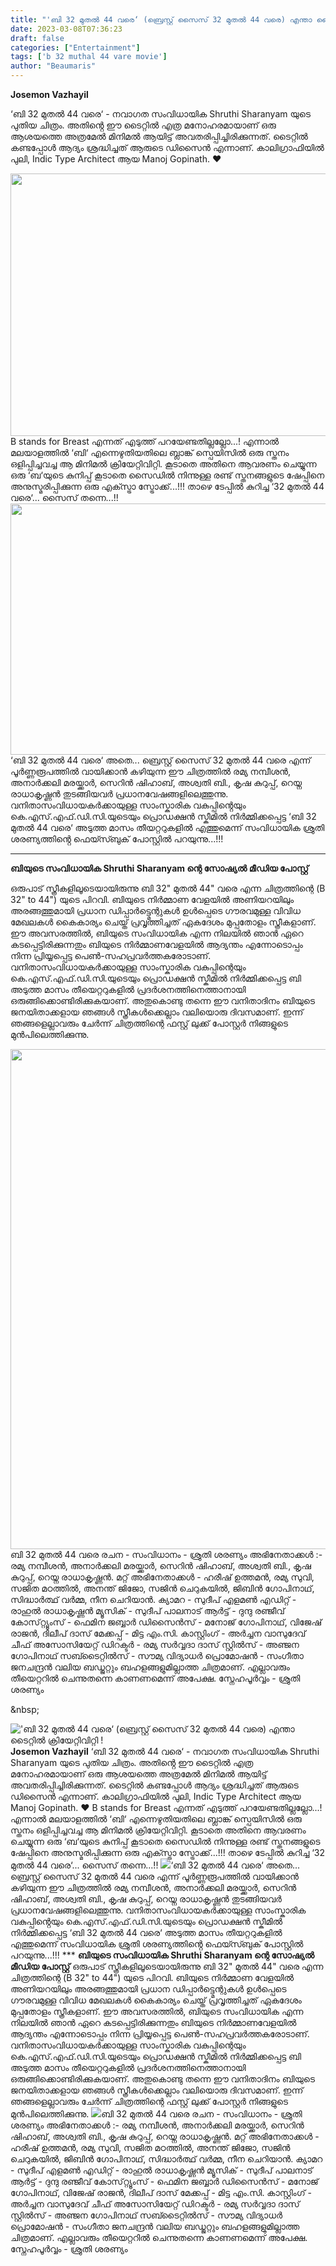 ```yaml
---
title: "'ബി 32 മുതൽ 44 വരെ‘ (ബ്രെസ്റ്റ് സൈസ് 32 മുതൽ 44 വരെ) എന്താ ടൈറ്റിൽ ക്രിയേറ്റിവിറ്റി !"
date: 2023-03-08T07:36:23
draft: false
categories: ["Entertainment"]
tags: ['b 32 muthal 44 vare movie']
author: "Beaumaris"
---
```


<strong>Josemon Vazhayil</strong>

‘ബി 32 മുതൽ 44 വരെ‘ - നവാഗത സംവിധായിക Shruthi Sharanyam യുടെ പുതിയ ചിത്രം. അതിൻ്റെ ഈ ടൈറ്റിൽ എത്ര മനോഹരമായാണ് ഒരു ആശയത്തെ അത്രമേൽ മിനിമൽ ആയിട്ട് അവതരിപ്പിച്ചിരിക്കുന്നത്. ടൈറ്റിൽ കണ്ടപ്പോൾ ആദ്യം ശ്രദ്ധിച്ചത് ആരുടെ ഡിസൈൻ എന്നാണ്. കാലിഗ്രാഫിയിൽ പുലി, Indic Type Architect ആയ Manoj Gopinath. ❤️

<img class="size-large wp-image-386667 aligncenter" src="https://cdn.boolokam.com/articles/2023/03/r2r2rrrr-1-1024x538.jpg" alt="" width="800" height="420" />B stands for Breast എന്നത് എടുത്ത് പറയേണ്ടതില്ലല്ലോ...! എന്നാൽ മലയാളത്തിൽ ‘ബി‘ എന്നെഴുതിയതിലെ ബ്ലാങ്ക് സ്പെയിസിൽ ഒരു സ്തനം ഒളിപ്പിച്ചവച്ച ആ മിനിമൽ ക്രിയേറ്റിവിറ്റി. കൂടാതെ അതിനെ ആവരണം ചെയ്യുന്ന ഒരു ‘ബ‘യുടെ കുനിപ്പ് കൂടാതെ സൈഡിൽ നിന്നുള്ള രണ്ട് സ്തനങ്ങളുടെ ഷേപ്പിനെ അനുസ്മരിപ്പിക്കുന്ന ഒരു എക്സ്ട്രാ സ്ട്രോക്ക്...!!! താഴെ ടേപ്പിൽ കുറിച്ച ‘32 മുതൽ 44 വരെ‘... സൈസ് തന്നെ...!!
<img class="wp-image-386669 aligncenter" src="https://cdn.boolokam.com/articles/2023/03/ffwwww.jpg" alt="" width="851" height="402" />‘ബി 32 മുതൽ 44 വരെ‘ അതെ... ബ്രെസ്റ്റ് സൈസ് 32 മുതൽ 44 വരെ എന്ന് പൂർണ്ണരൂപത്തിൽ വായിക്കാൻ കഴിയുന്ന ഈ ചിത്രത്തിൽ രമ്യ നമ്പീശൻ, അനാർക്കലി മരയ്ക്കാർ, സെറിൻ ഷിഹാബ്, അശ്വതി ബി., കൃഷ കുറുപ്പ്, റെയ്ന രാധാകൃഷ്ണൻ തുടങ്ങിയവർ പ്രധാനവേഷങ്ങളിലെത്തുന്നു. വനിതാസംവിധായകർക്കായുള്ള സാംസ്കാരിക വകുപ്പിൻ്റെയും കെ.എസ്.എഫ്.ഡി.സി.യുടെയും പ്രൊഡക്ഷൻ സ്കീമിൽ നിർമ്മിക്കപ്പെട്ട ‘ബി 32 മുതൽ 44 വരെ‘ അടുത്ത മാസം തീയറ്ററുകളിൽ എത്തുമെന്ന് സംവിധായിക ശ്രുതി ശരണ്യത്തിൻ്റെ ഫെയ്സ്ബുക് പോസ്റ്റിൽ പറയുന്നു...!!!

***

<strong>ബിയുടെ സംവിധായിക Shruthi Sharanyam ന്റെ സോഷ്യൽ മീഡിയ പോസ്റ്റ് </strong>

ഒരുപാട് സ്ത്രീകളിലൂടെയായിരുന്നു ബി 32" മുതൽ 44" വരെ എന്ന ചിത്രത്തിന്റെ (B 32" to 44") യുടെ പിറവി. ബിയുടെ നിർമ്മാണ വേളയിൽ അണിയറയിലും അരങ്ങത്തുമായി പ്രധാന ഡിപ്പാർട്ട്മെന്റുകൾ ഉൾപ്പെടെ ഗൗരവമുള്ള വിവിധ മേഖലകൾ കൈകാര്യം ചെയ്ത് പ്രവൃത്തിച്ചത് ഏകദേശം മുപ്പതോളം സ്ത്രീകളാണ്. ഈ അവസരത്തിൽ, ബിയുടെ സംവിധായിക എന്ന നിലയിൽ ഞാൻ ഏറെ കടപ്പെട്ടിരിക്കുന്നതും ബിയുടെ നിർമ്മാണവേളയിൽ ആദ്യന്തം എന്നോടൊപ്പം നിന്ന പ്രിയ്യപ്പെട്ട പെൺ-സഹപ്രവർത്തകരോടാണ്. വനിതാസംവിധായകർക്കായുള്ള സാംസ്കാരിക വകുപ്പിന്റെയും കെ.എസ്.എഫ്.ഡി.സി.യുടെയും പ്രൊഡക്ഷൻ സ്കീമിൽ നിർമ്മിക്കപ്പെട്ട ബി അടുത്ത മാസം തീയെറ്ററുകളിൽ പ്രദർശനത്തിനെത്താനായി ഒരുങ്ങിക്കൊണ്ടിരിക്കുകയാണ്. അതുകൊണ്ടു തന്നെ ഈ വനിതാദിനം ബിയുടെ ജനയിതാക്കളായ ഞങ്ങൾ സ്ത്രീകൾക്കെല്ലാം വലിയൊരു ദിവസമാണ്. ഇന്ന് ഞങ്ങളെല്ലാവരും ചേർന്ന് ചിത്രത്തിന്റെ ഫസ്റ്റ് ലുക്ക് പോസ്റ്റർ നിങ്ങളുടെ മുൻപിലെത്തിക്കുന്നു.

<img class="size-large wp-image-386689 aligncenter" src="https://cdn.boolokam.com/articles/2023/03/wfwf-1024x1024.jpg" alt="" width="800" height="800" />ബി 32 മുതൽ 44 വരെ
രചന - സംവിധാനം - ശ്രുതി ശരണ്യം
അഭിനേതാക്കൾ :- രമ്യ നമ്പീശൻ, അനാർക്കലി മരയ്ക്കാർ, സെറിൻ ഷിഹാബ്, അശ്വതി ബി., കൃഷ കുറുപ്പ്, റെയ്ന രാധാകൃഷ്ണൻ.
മറ്റ് അഭിനേതാക്കൾ - ഹരീഷ് ഉത്തമൻ, രമ്യ സുവി, സജിത മഠത്തിൽ, അനന്ത് ജിജോ, സജിൻ ചെറുകയിൽ, ജിബിൻ ഗോപിനാഥ്, സിദ്ധാർത്ഥ് വർമ്മ, നീന ചെറിയാൻ.
ക്യാമറ - സുദീപ് എളമൺ
എഡിറ്റ് - രാഹുൽ രാധാകൃഷ്ണൻ
മ്യൂസിക് - സുദീപ് പാലനാട്
ആർട്ട് - ദുന്ദു രഞ്ജീവ്
കോസ്‌റ്റ്യൂംസ് - ഫെമിന ജബ്ബാർ
ഡിസൈൻസ് - മനോജ് ഗോപിനാഥ്, വിജേഷ് രാജൻ, ദിലീപ് ദാസ്
മേക്കപ്പ് - മിട്ട എം.സി.
കാസ്റ്റിംഗ് - അർച്ചന വാസുദേവ്
ചീഫ് അസോസിയേറ്റ് ഡിറക്ടർ - രമ്യ സർവ്വദാ ദാസ്
സ്റ്റിൽസ് - അഞ്ജന ഗോപിനാഥ്
സബ്ടൈറ്റിൽസ് - സൗമ്യ വിദ്യാധർ
പ്രൊമോഷൻ - സംഗീതാ ജനചന്ദ്രൻ
വലിയ ബഡ്ജറ്റും ബഹളങ്ങളുമില്ലാത്ത ചിത്രമാണ്. എല്ലാവരും തീയെറ്ററിൽ ചെന്നുതന്നെ കാണണമെന്ന് അപേക്ഷ.
സ്നേഹപൂർവ്വം -
ശ്രുതി ശരണ്യം

&amp;nbsp;


!['ബി 32 മുതൽ 44 വരെ‘ (ബ്രെസ്റ്റ് സൈസ് 32 മുതൽ 44 വരെ) എന്താ ടൈറ്റിൽ ക്രിയേറ്റിവിറ്റി !](https://cdn.boolokam.com/articles/2023/03/r2r2rrrr-1-1024x538.jpg)**Josemon Vazhayil** ‘ബി 32 മുതൽ 44 വരെ‘ - നവാഗത സംവിധായിക Shruthi Sharanyam യുടെ പുതിയ ചിത്രം. അതിൻ്റെ ഈ ടൈറ്റിൽ എത്ര മനോഹരമായാണ് ഒരു ആശയത്തെ അത്രമേൽ മിനിമൽ ആയിട്ട് അവതരിപ്പിച്ചിരിക്കുന്നത്. ടൈറ്റിൽ കണ്ടപ്പോൾ ആദ്യം ശ്രദ്ധിച്ചത് ആരുടെ ഡിസൈൻ എന്നാണ്. കാലിഗ്രാഫിയിൽ പുലി, Indic Type Architect ആയ Manoj Gopinath. ❤️ B stands for Breast എന്നത് എടുത്ത് പറയേണ്ടതില്ലല്ലോ...! എന്നാൽ മലയാളത്തിൽ ‘ബി‘ എന്നെഴുതിയതിലെ ബ്ലാങ്ക് സ്പെയിസിൽ ഒരു സ്തനം ഒളിപ്പിച്ചവച്ച ആ മിനിമൽ ക്രിയേറ്റിവിറ്റി. കൂടാതെ അതിനെ ആവരണം ചെയ്യുന്ന ഒരു ‘ബ‘യുടെ കുനിപ്പ് കൂടാതെ സൈഡിൽ നിന്നുള്ള രണ്ട് സ്തനങ്ങളുടെ ഷേപ്പിനെ അനുസ്മരിപ്പിക്കുന്ന ഒരു എക്സ്ട്രാ സ്ട്രോക്ക്...!!! താഴെ ടേപ്പിൽ കുറിച്ച ‘32 മുതൽ 44 വരെ‘... സൈസ് തന്നെ...!! ![](https://cdn.boolokam.com/articles/2023/03/ffwwww.jpg)‘ബി 32 മുതൽ 44 വരെ‘ അതെ... ബ്രെസ്റ്റ് സൈസ് 32 മുതൽ 44 വരെ എന്ന് പൂർണ്ണരൂപത്തിൽ വായിക്കാൻ കഴിയുന്ന ഈ ചിത്രത്തിൽ രമ്യ നമ്പീശൻ, അനാർക്കലി മരയ്ക്കാർ, സെറിൻ ഷിഹാബ്, അശ്വതി ബി., കൃഷ കുറുപ്പ്, റെയ്ന രാധാകൃഷ്ണൻ തുടങ്ങിയവർ പ്രധാനവേഷങ്ങളിലെത്തുന്നു. വനിതാസംവിധായകർക്കായുള്ള സാംസ്കാരിക വകുപ്പിൻ്റെയും കെ.എസ്.എഫ്.ഡി.സി.യുടെയും പ്രൊഡക്ഷൻ സ്കീമിൽ നിർമ്മിക്കപ്പെട്ട ‘ബി 32 മുതൽ 44 വരെ‘ അടുത്ത മാസം തീയറ്ററുകളിൽ എത്തുമെന്ന് സംവിധായിക ശ്രുതി ശരണ്യത്തിൻ്റെ ഫെയ്സ്ബുക് പോസ്റ്റിൽ പറയുന്നു...!!! *** **ബിയുടെ സംവിധായിക Shruthi Sharanyam ന്റെ സോഷ്യൽ മീഡിയ പോസ്റ്റ്** ഒരുപാട് സ്ത്രീകളിലൂടെയായിരുന്നു ബി 32" മുതൽ 44" വരെ എന്ന ചിത്രത്തിന്റെ (B 32" to 44") യുടെ പിറവി. ബിയുടെ നിർമ്മാണ വേളയിൽ അണിയറയിലും അരങ്ങത്തുമായി പ്രധാന ഡിപ്പാർട്ട്മെന്റുകൾ ഉൾപ്പെടെ ഗൗരവമുള്ള വിവിധ മേഖലകൾ കൈകാര്യം ചെയ്ത് പ്രവൃത്തിച്ചത് ഏകദേശം മുപ്പതോളം സ്ത്രീകളാണ്. ഈ അവസരത്തിൽ, ബിയുടെ സംവിധായിക എന്ന നിലയിൽ ഞാൻ ഏറെ കടപ്പെട്ടിരിക്കുന്നതും ബിയുടെ നിർമ്മാണവേളയിൽ ആദ്യന്തം എന്നോടൊപ്പം നിന്ന പ്രിയ്യപ്പെട്ട പെൺ-സഹപ്രവർത്തകരോടാണ്. വനിതാസംവിധായകർക്കായുള്ള സാംസ്കാരിക വകുപ്പിന്റെയും കെ.എസ്.എഫ്.ഡി.സി.യുടെയും പ്രൊഡക്ഷൻ സ്കീമിൽ നിർമ്മിക്കപ്പെട്ട ബി അടുത്ത മാസം തീയെറ്ററുകളിൽ പ്രദർശനത്തിനെത്താനായി ഒരുങ്ങിക്കൊണ്ടിരിക്കുകയാണ്. അതുകൊണ്ടു തന്നെ ഈ വനിതാദിനം ബിയുടെ ജനയിതാക്കളായ ഞങ്ങൾ സ്ത്രീകൾക്കെല്ലാം വലിയൊരു ദിവസമാണ്. ഇന്ന് ഞങ്ങളെല്ലാവരും ചേർന്ന് ചിത്രത്തിന്റെ ഫസ്റ്റ് ലുക്ക് പോസ്റ്റർ നിങ്ങളുടെ മുൻപിലെത്തിക്കുന്നു. ![](https://cdn.boolokam.com/articles/2023/03/wfwf-1024x1024.jpg)ബി 32 മുതൽ 44 വരെ രചന - സംവിധാനം - ശ്രുതി ശരണ്യം അഭിനേതാക്കൾ :- രമ്യ നമ്പീശൻ, അനാർക്കലി മരയ്ക്കാർ, സെറിൻ ഷിഹാബ്, അശ്വതി ബി., കൃഷ കുറുപ്പ്, റെയ്ന രാധാകൃഷ്ണൻ. മറ്റ് അഭിനേതാക്കൾ - ഹരീഷ് ഉത്തമൻ, രമ്യ സുവി, സജിത മഠത്തിൽ, അനന്ത് ജിജോ, സജിൻ ചെറുകയിൽ, ജിബിൻ ഗോപിനാഥ്, സിദ്ധാർത്ഥ് വർമ്മ, നീന ചെറിയാൻ. ക്യാമറ - സുദീപ് എളമൺ എഡിറ്റ് - രാഹുൽ രാധാകൃഷ്ണൻ മ്യൂസിക് - സുദീപ് പാലനാട് ആർട്ട് - ദുന്ദു രഞ്ജീവ് കോസ്‌റ്റ്യൂംസ് - ഫെമിന ജബ്ബാർ ഡിസൈൻസ് - മനോജ് ഗോപിനാഥ്, വിജേഷ് രാജൻ, ദിലീപ് ദാസ് മേക്കപ്പ് - മിട്ട എം.സി. കാസ്റ്റിംഗ് - അർച്ചന വാസുദേവ് ചീഫ് അസോസിയേറ്റ് ഡിറക്ടർ - രമ്യ സർവ്വദാ ദാസ് സ്റ്റിൽസ് - അഞ്ജന ഗോപിനാഥ് സബ്ടൈറ്റിൽസ് - സൗമ്യ വിദ്യാധർ പ്രൊമോഷൻ - സംഗീതാ ജനചന്ദ്രൻ വലിയ ബഡ്ജറ്റും ബഹളങ്ങളുമില്ലാത്ത ചിത്രമാണ്. എല്ലാവരും തീയെറ്ററിൽ ചെന്നുതന്നെ കാണണമെന്ന് അപേക്ഷ. സ്നേഹപൂർവ്വം - ശ്രുതി ശരണ്യം &nbsp;
